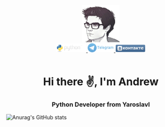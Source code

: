 <div id="header" align="center">
  <img src="https://github.com/AMahonya/AMahonya/blob/main/photo_2022-02-22_22-11-02%20(1).png" width="100"/>
</div>
<div id="badges" align="center">
  <a href="https://github.com/AMahonya/Domashka">
    <img src="https://github.com/AMahonya/AMahonya/blob/main/729264.png" width="80" alt="Python Badge"/>
  </a>
  <a href="https://t.me/Burb0n4ik">
    <img src="https://github.com/AMahonya/AMahonya/blob/main/19204353_9f385fbab2f3fffb940aaaf1c211642a_800.png" width="70" alt="TG Badge"/>
  </a>
  <a href="https://vk.com/andreyesenin">
    <img src="https://github.com/AMahonya/AMahonya/blob/main/%D0%91%D0%B5%D0%B7%20%D0%BD%D0%B0%D0%B7%D0%B2%D0%B0%D0%BD%D0%B8%D1%8F.png" width="80" alt="VK Badge"/>
  </a>
</div>
<div id="badges" align="center">
<img src="https://komarev.com/ghpvc/?username=AMahonya" width="80" alt=""/>
</div>


<div id="header" align="center">
    <h1>Hi there ✌️, I'm Andrew</h1>
    <h3>Python Developer from Yaroslavl</h3>
</div>



![Anurag's GitHub stats](https://github-readme-stats.vercel.app/api?username=anuraghazra&show_icons=true&theme=radical)
